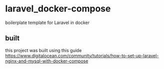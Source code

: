 # laravel_docker-compose

boilerplate template for Laravel in docker

## built

this project was built using this guide https://www.digitalocean.com/community/tutorials/how-to-set-up-laravel-nginx-and-mysql-with-docker-compose
